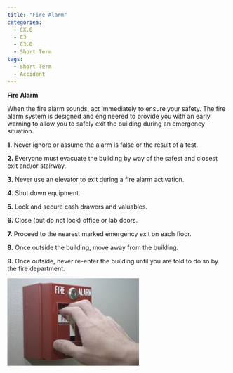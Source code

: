 ```yaml
---
title: "Fire Alarm"
categories:
  - CX.0
  - C3
  - C3.0
  - Short Term
tags:
  - Short Term
  - Accident
---
```


**Fire Alarm**

When the fire alarm sounds, act immediately to ensure your safety. The fire alarm system is designed and engineered to provide you with an early warning to allow you to safely exit the building during an emergency situation.

**1.** 	Never ignore or assume the alarm is false or the result of a test.

**2.** Everyone must evacuate the building by way of the safest and closest exit and/or stairway.

**3.** Never use an elevator to exit during a fire alarm activation.

**4.** Shut down equipment.

**5.** Lock and secure cash drawers and valuables.

**6.** Close (but do not lock) office or lab doors.

**7.** Proceed to the nearest marked emergency exit on each floor.

**8.** Once outside the building, move away from the building. 

**9.** Once outside, never re-enter the building until you are told to do so by the fire department.


![image](https://github.com/ADOxx-org/DISRUPT-Knowledge-Base/blob/master/assets/images/hand-and-fire-alarm_2195161.jpg)
